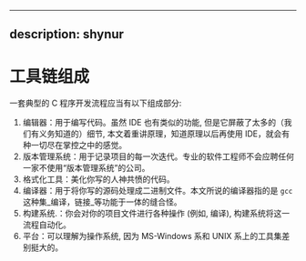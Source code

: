 <!-- MIT License

     Copyright (c) 2023 谢骐 <https://github.com/shynur>

     Permission is hereby granted, free of charge, to any person obtaining a copy
     of this software and associated documentation files (the "Software"), to deal
     in the Software without restriction, including without limitation the rights
     to use, copy, modify, merge, publish, distribute, sublicense, and/or sell
     copies of the Software, and to permit persons to whom the Software is
     furnished to do so, subject to the following conditions:

     The above copyright notice and this permission notice shall be included in all
     copies or substantial portions of the Software.

     THE SOFTWARE IS PROVIDED "AS IS", WITHOUT WARRANTY OF ANY KIND, EXPRESS OR
     IMPLIED, INCLUDING BUT NOT LIMITED TO THE WARRANTIES OF MERCHANTABILITY,
     FITNESS FOR A PARTICULAR PURPOSE AND NONINFRINGEMENT. IN NO EVENT SHALL THE
     AUTHORS OR COPYRIGHT HOLDERS BE LIABLE FOR ANY CLAIM, DAMAGES OR OTHER
     LIABILITY, WHETHER IN AN ACTION OF CONTRACT, TORT OR OTHERWISE, ARISING FROM,
     OUT OF OR IN CONNECTION WITH THE SOFTWARE OR THE USE OR OTHER DEALINGS IN THE
     SOFTWARE.
-->

---
description: shynur
---

# 工具链组成

一套典型的 C 程序开发流程应当有以下组成部分:

1. 编辑器：用于编写代码。虽然 IDE 也有类似的功能, 但是它屏蔽了太多的（我们有义务知道的）细节, 本文着重讲原理，知道原理以后再使用 IDE，就会有种一切尽在掌控之中的感觉。
2. 版本管理系统：用于记录项目的每一次迭代。专业的软件工程师不会应聘任何一家不使用“版本管理系统”的公司。
3. 格式化工具：美化你写的人神共愤的代码。
4. 编译器：用于将你写的源码处理成二进制文件。本文所说的编译器指的是 `gcc` 这种集_编译，链接_等功能于一体的缝合怪。
5. 构建系统.：你会对你的项目文件进行各种操作 (例如, 编译), 构建系统将这一流程自动化。
6. 平台：可以理解为操作系统, 因为 MS-Windows 系和 UNIX 系上的工具集差别挺大的。

<!-- Local Variables: -->
<!-- coding: utf-8-unix -->
<!-- End: -->
